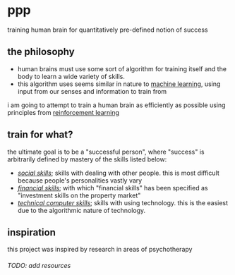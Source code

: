 # ppp
training human brain for quantitatively pre-defined notion of success

## the philosophy
  - human brains must use some sort of algorithm for training itself and the body to learn a wide variety of skills.
  - this algorithm uses seems similar in nature to [machine learning][1], 
  using input from our senses and information to train from

i am going to attempt to train a human brain as efficiently as possible using principles from [reinforcement learning][2]

[1]: https://en.wikipedia.org/wiki/Machine_learning "\"Machine Learning\" on Wikipedia"
[2]: https://en.wikipedia.org/wiki/Reinforcement_learning "\"Reinforcement Learning\" on Wikipedia"

## train for what?

the ultimate goal is to be a "successful person", where "success" is arbitrarily defined by mastery of the skills listed below:
  - [_social skills_][3]; skills with dealing with other people. this is most difficult because people's personalities vastly vary 
  - [_financial skills_][4]; with which "financial skills" has been specified as "investment skills on the property market"
  - [_technical computer skills_][5]; skills with using technology. this is the easiest due to the algorithmic nature of technology.

[3]: ./people
[4]: ./property
[5]: ./programming

## inspiration

this project was inspired by research in areas of psychotherapy
###### TODO: add resources
